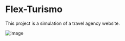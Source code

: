 # Flex-Turismo
This project is a simulation of a travel agency website.

![image](https://user-images.githubusercontent.com/108364424/186500858-8fdb6c05-a27b-4b6a-bac7-d781b8a1f60f.png)
